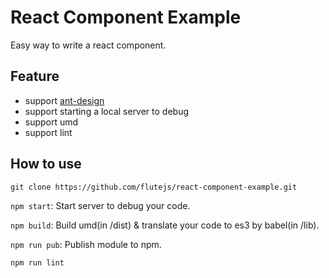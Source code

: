 # React Component Example

Easy way to write a react component.

## Feature

- support [ant-design](http://ant.design)
- support starting a local server to debug
- support umd
- support lint

## How to use

`git clone https://github.com/flutejs/react-component-example.git`

`npm start`: Start server to debug your code.

`npm build`: Build umd(in /dist) & translate your code to es3 by babel(in /lib).

`npm run pub`: Publish module to npm.

`npm run lint`
